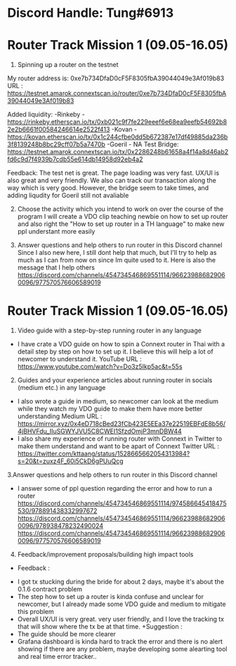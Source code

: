 # Discord Handle: Tung#6913

# Router Track Mission 1 (09.05-16.05)


1. Spinning up a router on the testnet

My router address is: 0xe7b734DfaD0cF5F8305fbA39044049e3Af019b83
URL : https://testnet.amarok.connextscan.io/router/0xe7b734DfaD0cF5F8305fbA39044049e3Af019b83

Added liquidity:
-Rinkeby - https://rinkeby.etherscan.io/tx/0xb021c9f7fe229eeef6e68ea9eefb54692b82e2b6661f00584246614e2522f413
-Kovan -  https://kovan.etherscan.io/tx/0x1c244cfbe0dd5b672387e17df49885da236b3f8139248b8bc29cff07b5a7470b
-Goeril - NA
Test Bridge: https://testnet.amarok.connextscan.io/tx/0x2286248b61658a4f14a8d46ab2fd6c9d7f4939b7cdb55e614db14958d92eb4a2

Feedback: The test net is great. The page loading was very fast. UX/UI is also great and very friendly. We also can track our transaction along the way
which is very good. However, the bridge seem to take times, and adding liqudity for Goeril still not avaliable

2. Choose the activity which you intend to work on over the course of the program
I will create a VDO clip teaching newbie on how to set up router and also right the "How to set up router in a TH language" to make new ppl understant more easily

3. Answer questions and help others to run router in this Discord channel
Since I also new here, I still dont help that much, but I'll try to help as much as I can from now on since Im quite used to it.
Here is also the message that I help others https://discord.com/channels/454734546869551114/966239886829060096/977570576606589019

# Router Track Mission 1 (09.05-16.05)
1. Video guide with a step-by-step running router in any language
- I have crate a VDO guide on how to spin a Connext router in Thai with a detail step by step on how to set up it. I believe this will help a lot of newcomer to understand it.
YouTube URL : https://www.youtube.com/watch?v=Do3z5Ikp5ac&t=55s

2. Guides and your experience articles about running router in socials (medium etc.) in any language 
- I also wrote a guide in medium, so newcomer can look at the medium while they watch my VDO guide to make them have more better understanding
Medium URL : https://mirror.xyz/0x4eD718cBed23fCb423E5EEa37e22519EBFdE8b56/4jBHVFdu_IIuSGWYJVU5C8CWEI1SfzdOmjP3mnDBW44
- I also share my experience of running router with Connext in Twitter to make them understand and want to be apart of Connext
Twitter URL : https://twitter.com/kttaang/status/1528665662054313984?s=20&t=zuxz4F_60i5CkD6gPUuQcg

3.Answer questions and help others to run router in this Discord channel
- I answer some of ppl question regarding the error and how to run a router
https://discord.com/channels/454734546869551114/974586645418475530/978891438332997672
https://discord.com/channels/454734546869551114/966239886829060096/978938478232490024
https://discord.com/channels/454734546869551114/966239886829060096/977570576606589019

4. Feedback/improvement proposals/building high impact tools
+ Feedback : 
- I got tx stucking during the bride for about 2 days, maybe it's about the 0.1.6 contract problem
- The step how to set up a router is kinda confuse and unclear for newcomer, but I already made some VDO guide and medium to mitigate this problem
- Overall UX/UI is very great. very user friendly, and I love the tracking tx that will show where the tx be at that time.
+Suggestion : 
- The guide should be more clearer
- Grafana dashboard is kinda hard to track the error and there is no alert showing if there are any problem, maybe developing some alearting tool and real time error tracker..
